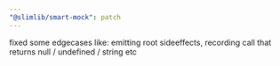 ```yaml
---
"@slimlib/smart-mock": patch
---
```


fixed some edgecases like: emitting root sideeffects, recording call that returns null / undefined / string etc
